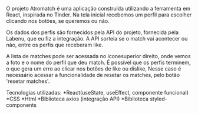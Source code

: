   O projeto Atromatch é uma aplicação construída utilizando a ferramenta em React, inspirada no Tinder. 
Na tela inicial recebemos um perfil para escolher clicando nos botões, se queremos ou não. 
  
  Os dados dos perfis são fornecidos pela API do projeto, fornecida pela Labenu, que eu fiz a integração. 
A API sorteia se o match vai acontecer ou não, entre os perfis que receberam like. 

  A lista de matches pode ser acessada no íconesuperior direito, onde vemos a foto e o nome do perfil que 
deu match. É possível que os perfis terminem, o que gera um erro ao clicar nos botões de like ou dislike,
Nesse caso é necessário acessar a funcionalidade de resetar os matches, pelo botão 'resetar matches'.

Tecnologias utilizadas:
*React(useState, useEffect, componente funcional)
*CSS
*Html
*Biblioteca axios (integração API)
*Biblioteca styled-components 
